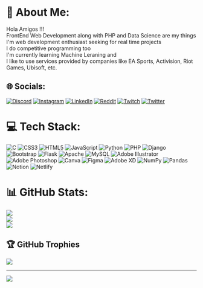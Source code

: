 # 💫 About Me:
Hola Amigos !!!<br>FrontEnd Web Development along with PHP and Data Science are my things<br>I'm web development enthusiast seeking for real time projects<br>I do competitive programming too<br>I'm currently learning Machine Leraning and <br>I like to use services provided by companies like EA Sports, Activision, Riot Games, Ubisoft, etc. 


## 🌐 Socials:
[![Discord](https://img.shields.io/badge/Discord-%237289DA.svg?logo=discord&logoColor=white)](htttps://discord.gg/Spidy#5227) [![Instagram](https://img.shields.io/badge/Instagram-%23E4405F.svg?logo=Instagram&logoColor=white)](https://instagram.com/sarangkulkarniii) [![LinkedIn](https://img.shields.io/badge/LinkedIn-%230077B5.svg?logo=linkedin&logoColor=white)](https://linkedin.com/in/sarangkulkarniii) [![Reddit](https://img.shields.io/badge/Reddit-%23FF4500.svg?logo=Reddit&logoColor=white)](https://reddit.com/user/spidy_13) [![Twitch](https://img.shields.io/badge/Twitch-%239146FF.svg?logo=Twitch&logoColor=white)](https://twitch.tv/spidy_2k02) [![Twitter](https://img.shields.io/badge/Twitter-%231DA1F2.svg?logo=Twitter&logoColor=white)](https://twitter.com/itsSarangK) 

# 💻 Tech Stack:
![C](https://img.shields.io/badge/c-%2300599C.svg?style=flat&logo=c&logoColor=white) ![CSS3](https://img.shields.io/badge/css3-%231572B6.svg?style=flat&logo=css3&logoColor=white) ![HTML5](https://img.shields.io/badge/html5-%23E34F26.svg?style=flat&logo=html5&logoColor=white) ![JavaScript](https://img.shields.io/badge/javascript-%23323330.svg?style=flat&logo=javascript&logoColor=%23F7DF1E) ![Python](https://img.shields.io/badge/python-3670A0?style=flat&logo=python&logoColor=ffdd54) ![PHP](https://img.shields.io/badge/php-%23777BB4.svg?style=flat&logo=php&logoColor=white) ![Django](https://img.shields.io/badge/django-%23092E20.svg?style=flat&logo=django&logoColor=white) ![Bootstrap](https://img.shields.io/badge/bootstrap-%23563D7C.svg?style=flat&logo=bootstrap&logoColor=white) ![Flask](https://img.shields.io/badge/flask-%23000.svg?style=flat&logo=flask&logoColor=white) ![Apache](https://img.shields.io/badge/apache-%23D42029.svg?style=flat&logo=apache&logoColor=white) ![MySQL](https://img.shields.io/badge/mysql-%2300f.svg?style=flat&logo=mysql&logoColor=white) ![Adobe Illustrator](https://img.shields.io/badge/adobeillustrator-%23FF9A00.svg?style=flat&logo=adobeillustrator&logoColor=white) ![Adobe Photoshop](https://img.shields.io/badge/adobephotoshop-%2331A8FF.svg?style=flat&logo=adobephotoshop&logoColor=white) ![Canva](https://img.shields.io/badge/Canva-%2300C4CC.svg?style=flat&logo=Canva&logoColor=white) 	![Figma](https://img.shields.io/badge/figma-%23F24E1E.svg?style=flat&logo=figma&logoColor=white) ![Adobe XD](https://img.shields.io/badge/Adobe%20XD-470137?style=flat&logo=Adobe%20XD&logoColor=#FF61F6) ![NumPy](https://img.shields.io/badge/numpy-%23013243.svg?style=flat&logo=numpy&logoColor=white) ![Pandas](https://img.shields.io/badge/pandas-%23150458.svg?style=flat&logo=pandas&logoColor=white) ![Notion](https://img.shields.io/badge/Notion-%23000000.svg?style=flat&logo=notion&logoColor=white) ![Netlify](https://img.shields.io/badge/netlify-%23000000.svg?style=flat&logo=netlify&logoColor=#00C7B7)
# 📊 GitHub Stats:
![](https://github-readme-stats.vercel.app/api?username=sarangk02&theme=gotham&hide_border=false&include_all_commits=true&count_private=true)<br/>
![](https://github-readme-streak-stats.herokuapp.com/?user=sarangk02&theme=gotham&hide_border=false)<br/>
![](https://github-readme-stats.vercel.app/api/top-langs/?username=sarangk02&theme=gotham&hide_border=false&include_all_commits=true&count_private=true&layout=compact)

## 🏆 GitHub Trophies
![](https://github-profile-trophy.vercel.app/?username=sarangk02&theme=darkhub&no-frame=false&no-bg=false&margin-w=4)
<!-- 
### ✍️ Random Dev Quote
![](https://quotes-github-readme.vercel.app/api?type=horizontal&theme=radical)

### 😂 Random Dev Meme
<img src="https://random-memer.herokuapp.com/" width="512px"/>
 -->
---
[![](https://visitcount.itsvg.in/api?id=sarangk02&icon=5&color=6)](https://visitcount.itsvg.in)

<!-- Proudly created with GPRM ( https://gprm.itsvg.in ) -->
